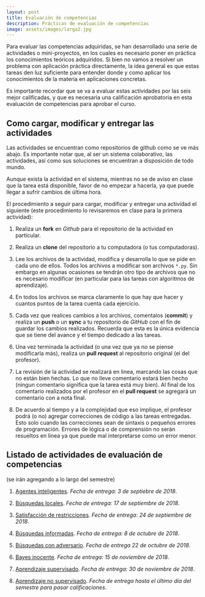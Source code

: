 ```yaml
---
layout: post
title: Evaluación de competencias
description: Prácticas de evaluación de competencias
image: assets/images/larga2.jpg
---
```


Para evaluar las competencias adquiridas, se han desarrollado una serie de
actividades o mini-proyectos, en los cuales es necesario poner en práctica los
conocimientos teóricos adquiridos. Si bien no vamos a resolver un problema con
aplicación práctica directamente, la idea general es que estas tareas den luz
suficiente para entender donde y como aplicar los conocimientos de la materia en
aplicaciones concretas.

Es importante recordar que se va a evaluar estas actividades por las seis mejor
calificadas, y que es necesaria una calificación aprobatoria en esta evaluación
de competencias para aprobar el curso.

## Como cargar, modificar y entregar las actividades

Las actividades se encuentran como repositorios de github como se ve más abajo. Es
importante notar que, al ser un sistema colaborativo, las actividades, así como sus
soluciones se encuentran a disposición de todo mundo.

Aunque exista la actividad en el sistema, mientras no se de aviso en
clase que la tarea está disponible, favor de no empezar a hacerla, ya que puede
llegar a sufrir cambios de última hora.

El procedimiento a seguir para cargar, modificar y entregar una actividad
el siguiente (este procedimiento lo revisaremos en clase para la
primera actividad):

1. Realiza un **fork** en *Github* para el repositorio de la actividad en
   particular.

2. Realiza un **clone** del repositorio a tu computadora (o tus
   computadoras).

3. Lee los archivos de la actividad, modifica y desarrolla lo que se pide en
   cada uno de ellos.  Todos los archivos a modificar son archivos
   `*.py`. Sin embargo en algunas ocasiones se tendrán otro tipo de
   archivos que no es necesario modificar (en particular para las
   tareas con algoritmos de aprendizaje).

4. En todos los archivos se marca claramente lo que hay que hacer y
   cuantos puntos de la tarea cuenta cada ejercicio.

5. Cada vez que realices cambios a los archivos, comentalos
   (**commit**) y realiza un **push** o un **sync** a tu repositorio
   de *GitHub* con el fin de guardar los cambios realizados. Recuerda
   que esta es la única evidencia que se tiene del avance y el tiempo
   dedicado a las tareas.

6. Una vez terminada la actividad (o una vez que ya no se piense
   modificarla más), realiza un **pull request** al repositorio
   original (el del profesor).

7. La revisión de la actividad se realizará en linea, marcando las cosas
   que no están bien hechas. Lo que no lleve comentario estará bien
   hecho (ningun comentario significa que la tarea está muy bien). Al
   final de los comentario realizados por el profesor en el **pull
   request** se agregará un comentario con a nota final.

8. De acuerdo al tiempo y a la complejidad que eso implique, el
   profesor podrá (o no) agregar correcciones de código a las tareas
   entregadas. Esto solo cuando las correcciones sean de sintaxis o
   pequeños errores de programación. Errores de lógica o de
   comprensión no serán resueltos en linea ya que puede mal
   interpretarse como un error menor.

## Listado de actividades de evaluación de competencias 
(se irán agregando a lo largo del semestre)

1. [Agentes inteligentes](https://github.com/IA-UNISON/1-Agentes-Inteligentes).
   *Fecha de entrega: 3 de septiebre de 2018*.

2. [Búsquedas locales](https://github.com/IA-UNISON/2-Temple-Simulado). *Fecha
   de entrega: 17 de septiembre de 2018*.

3. [Satisfacción de
   restricciones](https://github.com/IA-UNISON/3-SatisfaccionRestricciones).
   *Fecha de entrega: 24 de septiembre de 2018*.

4. [Búsquedas informadas](https://github.com/IA-UNISON/5-Busquedas-Informadas).
   *Fecha de entrega: 8 de octubre de 2018*.

5. [Búsquedas con
   adversario](https://github.com/IA-UNISON/6-Busqueda-Adversario). *Fecha de
   entrega 22 de octubre de 2018*.

6. [Bayes inocente](https://github.com/IA-UNISON/6-Naive-Bayes).  *Fecha de entrega: 15 de noviembre de 2018*.

7. [Aprendizaje supervisado](https://github.com/IA-UNISON/7-Aprendizaje-Supervisado).  *Fecha de entrega: 30 de noviembre de 2018*.

8. [Aprendizaje no supervisado](https://github.com/IA-UNISON/tarea08-aprendizaje-no-supervisado).  *Fecha de entrega hasta el último día del semestre para pasar calificaciones*.

